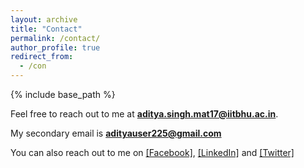 ```yaml
---
layout: archive
title: "Contact"
permalink: /contact/
author_profile: true
redirect_from:
  - /con
---
```


{% include base_path %}

Feel free to reach out to me at **aditya.singh.mat17@iitbhu.ac.in**.

My secondary email is **adityauser225@gmail.com** 

You can also reach out to me on [\[Facebook\]](https://www.facebook.com/profile.php?id=100020821460716), [\[LinkedIn\]](https://www.linkedin.com/in/aditya-singh-545727161/) and [\[Twitter\]](https://twitter.com/ProbablyAditya)
